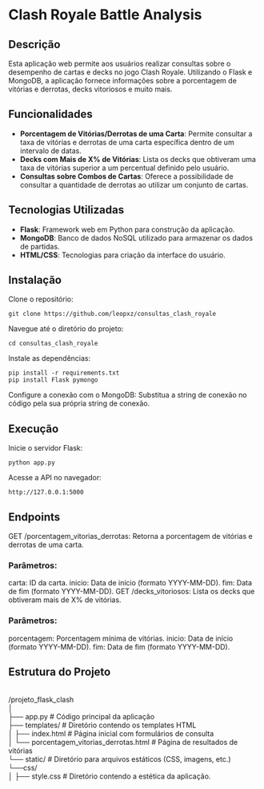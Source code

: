 # Clash Royale Battle Analysis 

## Descrição
Esta aplicação web permite aos usuários realizar consultas sobre o desempenho de cartas e decks no jogo Clash Royale. Utilizando o Flask e MongoDB, a aplicação fornece informações sobre a porcentagem de vitórias e derrotas, decks vitoriosos e muito mais.

## Funcionalidades
- **Porcentagem de Vitórias/Derrotas de uma Carta**: Permite consultar a taxa de vitórias e derrotas de uma carta específica dentro de um intervalo de datas.
- **Decks com Mais de X% de Vitórias**: Lista os decks que obtiveram uma taxa de vitórias superior a um percentual definido pelo usuário.
- **Consultas sobre Combos de Cartas**: Oferece a possibilidade de consultar a quantidade de derrotas ao utilizar um conjunto de cartas.

## Tecnologias Utilizadas
- **Flask**: Framework web em Python para construção da aplicação.
- **MongoDB**: Banco de dados NoSQL utilizado para armazenar os dados de partidas.
- **HTML/CSS**: Tecnologias para criação da interface do usuário.

## Instalação
Clone o repositório:
```
git clone https://github.com/leopxz/consultas_clash_royale
```
Navegue até o diretório do projeto:
```
cd consultas_clash_royale
```
Instale as dependências:
```
pip install -r requirements.txt
pip install Flask pymongo
```
Configure a conexão com o MongoDB: Substitua a string de conexão no código pela sua própria string de conexão.

## Execução
Inicie o servidor Flask:
```
python app.py
```
Acesse a API no navegador:
```
http://127.0.0.1:5000
```

## Endpoints

GET /porcentagem_vitorias_derrotas: Retorna a porcentagem de vitórias e derrotas de uma carta.

### Parâmetros:
carta: ID da carta.
inicio: Data de início (formato YYYY-MM-DD).
fim: Data de fim (formato YYYY-MM-DD).
GET /decks_vitoriosos: Lista os decks que obtiveram mais de X% de vitórias.

### Parâmetros:
porcentagem: Porcentagem mínima de vitórias.
inicio: Data de início (formato YYYY-MM-DD).
fim: Data de fim (formato YYYY-MM-DD).

## Estrutura do Projeto
<br>
/projeto_flask_clash<br>
│<br>
├── app.py                # Código principal da aplicação<br>
├── templates/            # Diretório contendo os templates HTML<br>
│   ├── index.html        # Página inicial com formulários de consulta<br>
│   └── porcentagem_vitorias_derrotas.html # Página de resultados de vitórias<br>
└── static/               # Diretório para arquivos estáticos (CSS, imagens, etc.)<br>
    └──css/<br>
│   ├── style.css         # Diretório contendo a estética da aplicação. <br>
